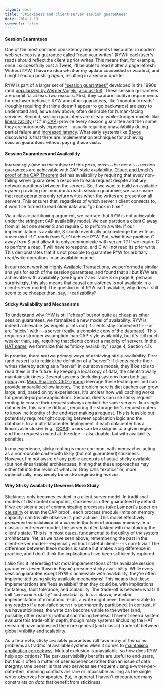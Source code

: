 ```yaml
---
layout: post
title: "Stickiness and client-server session guarantees"
date: 2014-1-13
comments: false
---
```


#### Session Guarantees

One of the most common consistency requirements I encounter in modern
web services is a guarantee called "read your writes" (RYW): each
user's reads should reflect the client's prior writes. This means that,
for example, once I successfully post a Tweet, I'll be able to read it
after a page refresh. Without RYW, I have no idea whether my update
succeeded or was lost, and I might end up posting *again*, resulting
in a second update.

RYW is part of a larger set of ["session
guarantees"](http://www.cs.utexas.edu/~lorenzo/corsi/cs380d/papers/SessionGuaranteesBayou.pdf)
developed in the 1990s (and [popularized by Werner Vogels](http://queue.acm.org/detail.cfm?id=1466448); [also useful](http://pages.cs.wisc.edu/~cs739-1/papers/consistencybaseball.pdf)). These session guarantees are useful for at least two
reasons. First, they capture intuitive requirements for end-user
behavior: RYW and other guarantees, like "monotonic reads" (roughly
requiring that time doesn't appear to go backwards) are easy to
understand and, as we saw above, often desirable for human-facing services. Second,
session guarantees are cheap: while stronger models like
[linearizability](http://en.wikipedia.org/wiki/Linearizability) ("C"
in [CAP](http://henryr.github.io/cap-faq/)) provide every session
guarantee and then some, they are notoriously expensive---usually
requiring unavailability during partial failure and [increased
latency](http://cs-www.cs.yale.edu/homes/dna/papers/abadi-pacelc.pdf). What
early systems like
[Bayou](http://zoo.cs.yale.edu/classes/cs422/2013/bib/terry95managing.pdf)
discovered is that there are implementation techniques for achieving
session guarantees without paying these costs.

#### Session Guarantees and Availability

Interestingly (and as the subject of this post), most---but not
all---session guarantees are achievable with CAP-style
availability. [Gilbert and Lynch's proof of the CAP
Theorem](http://lpd.epfl.ch/sgilbert/pubs/BrewersConjecture-SigAct.pdf)
defines availability by requiring that every non-failing server
guarantees a response to each request despite arbitrary network
partitions between the servers. So, if we want to build an available
system providing the monotonic reads session guarantee, we can ensure
that read operations only return writes when the writes are present on
all servers. This ensures that, regardless of which server a client
connects to, it won't be forced to read older data and "go back in time."

Via a classic partitioning argument, we can see that RYW is not
achievable under the stringent CAP availability model. We can partition a
client C away from all but one server S and require C to perform a
write. If our implementation is available, S should eventually
acknowledge the write as successful. If C reads from S, it'll achieve
RYW. But, what if we partition C away from S and allow it to only
communicate with server T? If we require C to perform a read, T will
have to respond, and C will not read its prior write. This demonstrates
that it's not possible to guarantee RYW for arbitrary read/write
operations in an available manner.

In our recent work on [Highly Available
Transactions](http://www.bailis.org/papers/hat-vldb2014.pdf), we
performed a similar analysis for each of the session guarantees, and
found that all but RYW are achievable with availability (see Figure 2
and Table 3 on page 8; perhaps surprisingly, this also means that
causal consistency is not available in a client-server model). The
question is: if RYW isn't available, why does it still seem to be
cheaper than, say, linearizability?

#### Sticky Availability and Mechanisms

To understand why RYW is still "cheap" but not quite as cheap as other
session guarantees, we formalized a new model of availability. RYW is
indeed achievable (as Vogels points out) if clients stay connected
to---or are "sticky" with---a server (really, a complete copy of the
database). This requires a stronger assumption than CAP-style
availability, but it's still much weaker than, say, requiring that
clients contact a majority of servers. In the [HAT
paper](http://www.bailis.org/papers/hat-vldb2014.pdf), we formalize
this as "sticky availability" (page 4, Section 4.1).

In practice, there are two primary ways of achieving sticky
availability. First (and easier) is to rethink the definition of a
"server": if clients cache their writes (thereby acting as a "server"
in our above model), they'll be able to read them in the future. By
keeping a local copy of data, the clients trivially maintain
stickiness. Several systems (including systems from both [our
group](http://www.bailis.org/papers/bolton-sigmod2013.pdf) and [Marc
Shapiro's CRDT group](http://arxiv.org/pdf/1310.3107.pdf)) leverage
these techniques and can provide unparalleled low latency. The problem
here is that caches can grow large, and, based on my experiences, it's
unclear how well caching works for general-purpose applications. Second,
clients can use sticky request routing to ensure their requests always
contact the same servers. In a single datacenter, this can be
difficult, requiring the storage tier's request routers to know the
identity of the end-user making a request. This is feasible but
potentially requires tight coupling between application logic and the
database. In a multi-datacenter deployment, if each datacenter has a
linearizable cluster (e.g.,
[COPS](http://www-users.cselabs.umn.edu/classes/Fall-2012/csci8980-2/papers/cops.pdf)),
users can be assigned to a given region and their requests routed at
the edge---also doable, but with availability penalties.

In my experience, sticky routing is more common, with memcached acting
as a non-durable cache with likely (but not guaranteed)
stickiness. However, I'm not aware of any public accounts of actual
sticky available (but non-linearizable) architectures, hinting that
these approaches may either fall into the realm of what Jim Gray calls
"exotics" or, more optimistically, may simply be on the engineering horizon.

#### Why Sticky Availability Deserves More Study

Stickiness only becomes evident in a client-server model. In
traditional models of distributed computing, stickiness is often
guaranteed by default. If we consider a set of communicating processes
(take [Lamport's paper on
causality](http://www.cs.utexas.edu/users/lorenzo/corsi/cs380d/papers/time-clocks.pdf)
or even the CAP proof), each process (modulo limits on memory
capacity) can trivially observe its past actions. This model
effectively *presumes* the existence of a cache in the form of process
memory. In a classic client-server model, the server is often tasked
with maintaining the client's state. This is, in most cases,
fundamental to the utility of the system architecture. Yet, as we have
seen above, remembering the past in the client-server
model---especially without stateful clients---is non-trivial! The
difference between these models is subtle but makes a big difference
in practice, and I don't think the implications have been sufficiently
explored.

I also find it interesting that most implementations of the available
session guarantees (even those in Bayou) presume sticky
availability. While every session guarantee except RYW is achievable
with availability, they're often implemented using sticky available
mechanisms! This means that these implementations are "less available"
than they could be, with implications for latency, fault tolerance,
and scalability. The trade-off is between what I'll call "per-user
visibility" and availability. In our above, available implementation
of monotonic reads, a write might never become visible to any readers
if a non-failed server is permanently partitioned. In contrast, if we
have stickiness, the write can become visible to the writer (and,
possibly, other readers) without sacrificing liveness. I haven't seen
a system evaluate this trade-off in depth, though many systems
(including the HAT research) have addressed the more general (and
classic) trade-off between global visibility and scalability.

As a final note, sticky available guarantees still face many of the
same problems as traditional available systems when it comes to
[maintaining application
correctness](http://www.youtube.com/watch?v=_rAdJkAbGls). Mutual
exclusion is unavailable, so how does RYW help applications? The
per-user visibility benefits are useful to end-users, but this is
often a matter of user experience rather than an issue of data
integrity. One benefit is that web services are frequently
single-writer-per-data-item, meaning conflicts are rare or impossible
as long as the single writer observes her updates. But, in general, I
haven't encountered many constraints on *data* that benefit from stickiness.